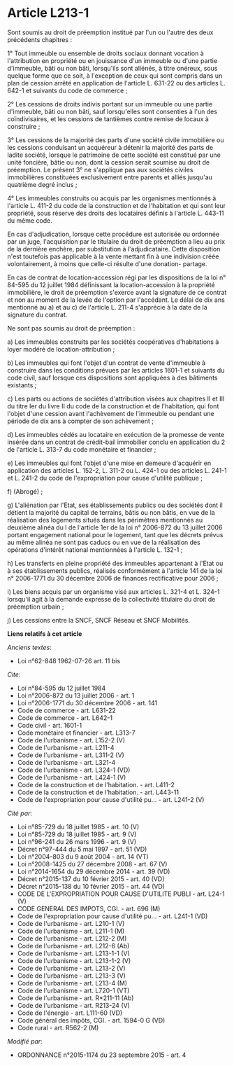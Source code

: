 # Article L213-1

Sont soumis au droit de préemption institué par l'un ou l'autre des deux précédents chapitres : 

1° Tout immeuble ou ensemble de droits sociaux donnant vocation à l'attribution en propriété ou en jouissance d'un immeuble
ou d'une partie d'immeuble, bâti ou non bâti, lorsqu'ils sont aliénés, à titre onéreux, sous quelque forme que ce soit, à
l'exception de ceux qui sont compris dans un plan de cession arrêté en application de l'article L. 631-22 ou des articles L.
642-1 et suivants du code de commerce ; 

2° Les cessions de droits indivis portant sur un immeuble ou une partie d'immeuble, bâti ou non bâti, sauf lorsqu'elles sont
consenties à l'un des coïndivisaires, et les cessions de tantièmes contre remise de locaux à construire ; 

3° Les cessions de la majorité des parts d'une société civile immobilière ou les cessions conduisant un acquéreur à détenir
la majorité des parts de ladite société, lorsque le patrimoine de cette société est constitué par une unité foncière, bâtie
ou non, dont la cession serait soumise au droit de préemption. Le présent 3° ne s'applique pas aux sociétés civiles
immobilières constituées exclusivement entre parents et alliés jusqu'au quatrième degré inclus ; 

4° Les immeubles construits ou acquis par les organismes mentionnés à l'article L. 411-2 du code de la construction et de
l'habitation et qui sont leur propriété, sous réserve des droits des locataires définis à l'article L. 443-11 du même code. 

En cas d'adjudication, lorsque cette procédure est autorisée ou ordonnée par un juge, l'acquisition par le titulaire du droit
de préemption a lieu au prix de la dernière enchère, par substitution à l'adjudicataire. Cette disposition n'est toutefois
pas applicable à la vente mettant fin à une indivision créée volontairement, à moins que celle-ci résulte d'une donation-
partage. 

En cas de contrat de location-accession régi par les dispositions de la loi n° 84-595 du 12 juillet 1984 définissant la
location-accession à la propriété immobilière, le droit de préemption s'exerce avant la signature de ce contrat et non au
moment de la levée de l'option par l'accédant. Le délai de dix ans mentionné au a) et au c) de l'article L. 211-4 s'apprécie
à la date de la signature du contrat. 

Ne sont pas soumis au droit de préemption : 

a) Les immeubles construits par les sociétés coopératives d'habitations à loyer modéré de location-attribution ; 

b) Les immeubles qui font l'objet d'un contrat de vente d'immeuble à construire dans les conditions prévues par les articles
1601-1 et suivants du code civil, sauf lorsque ces dispositions sont appliquées à des bâtiments existants ; 

c) Les parts ou actions de sociétés d'attribution visées aux chapitres II et III du titre Ier du livre II du code de la
construction et de l'habitation, qui font l'objet d'une cession avant l'achèvement de l'immeuble ou pendant une période de
dix ans à compter de son achèvement ; 

d) Les immeubles cédés au locataire en exécution de la promesse de vente insérée dans un contrat de crédit-bail immobilier
conclu en application du 2 de l'article L. 313-7 du code monétaire et financier ; 

e) Les immeubles qui font l'objet d'une mise en demeure d'acquérir en application des articles L. 152-2, L. 311-2 ou L. 424-1
ou des articles L. 241-1 et L. 241-2 du code de l'expropriation pour cause d'utilité publique ; 

f) (Abrogé) ; 

g) L'aliénation par l'Etat, ses établissements publics ou des sociétés dont il détient la majorité du capital de terrains,
bâtis ou non bâtis, en vue de la réalisation des logements situés dans les périmètres mentionnés au deuxième alinéa du I de
l'article 1er de la loi n° 2006-872 du 13 juillet 2006 portant engagement national pour le logement, tant que les décrets
prévus au même alinéa ne sont pas caducs ou en vue de la réalisation des opérations d'intérêt national mentionnées à
l'article L. 132-1 ; 

h) Les transferts en pleine propriété des immeubles appartenant à l'Etat ou à ses établissements publics, réalisés
conformément à l'article 141 de la loi n° 2006-1771 du 30 décembre 2006 de finances rectificative pour 2006 ; 

i) Les biens acquis par un organisme visé aux articles L. 321-4 et L. 324-1 lorsqu'il agit à la demande expresse de la
collectivité titulaire du droit de préemption urbain ; 

j) Les cessions entre la SNCF, SNCF Réseau et SNCF Mobilités.

**Liens relatifs à cet article**

_Anciens textes_:

  - Loi n°62-848 1962-07-26 art. 11 bis

_Cite_:

  - Loi n°84-595 du 12 juillet 1984
  - Loi n°2006-872 du 13 juillet 2006 - art. 1
  - Loi n°2006-1771 du 30 décembre 2006 - art. 141
  - Code de commerce - art. L631-22
  - Code de commerce - art. L642-1
  - Code civil - art. 1601-1
  - Code monétaire et financier - art. L313-7
  - Code de l'urbanisme - art. L152-2 (V)
  - Code de l'urbanisme - art. L211-4
  - Code de l'urbanisme - art. L311-2 (V)
  - Code de l'urbanisme - art. L321-4
  - Code de l'urbanisme - art. L324-1 (VD)
  - Code de l'urbanisme - art. L424-1 (V)
  - Code de la construction et de l'habitation. - art. L411-2
  - Code de la construction et de l'habitation. - art. L443-11
  - Code de l'expropriation pour cause d'utilité pu... - art. L241-2 (V)

_Cité par_:

  - Loi n°85-729 du 18 juillet 1985 - art. 10 (V)
  - Loi n°85-729 du 18 juillet 1985 - art. 9 (V)
  - Loi n°96-241 du 26 mars 1996 - art. 9 (V)
  - Décret n°97-444 du 5 mai 1997 - art. 51 (VD)
  - Loi n°2004-803 du 9 août 2004 - art. 14 (VT)
  - Loi n°2008-1425 du 27 décembre 2008 - art. 67 (V)
  - Loi n°2014-1654 du 29 décembre 2014 - art. 39 (VD)
  - Décret n°2015-137 du 10 février 2015 - art. 40 (VD)
  - Décret n°2015-138 du 10 février 2015 - art. 44 (VD)
  - CODE DE L'EXPROPRIATION POUR CAUSE D'UTILITE PUBLI - art. L24-1 (V)
  - CODE GENERAL DES IMPOTS, CGI. - art. 696 (M)
  - Code de l'expropriation pour cause d'utilité pu... - art. L241-1 (VD)
  - Code de l'urbanisme - art. L210-1 (V)
  - Code de l'urbanisme - art. L211-1 (M)
  - Code de l'urbanisme - art. L212-2 (M)
  - Code de l'urbanisme - art. L212-6 (Ab)
  - Code de l'urbanisme - art. L213-1-1 (V)
  - Code de l'urbanisme - art. L213-1-2 (V)
  - Code de l'urbanisme - art. L213-2 (V)
  - Code de l'urbanisme - art. L213-3 (V)
  - Code de l'urbanisme - art. L213-4 (M)
  - Code de l'urbanisme - art. L720-1 (VT)
  - Code de l'urbanisme - art. R*211-11 (Ab)
  - Code de l'urbanisme - art. R213-24 (V)
  - Code de l'énergie - art. L111-60 (VD)
  - Code général des impôts, CGI. - art. 1594-0 G (VD)
  - Code rural - art. R562-2 (M)

_Modifié par_:

  - ORDONNANCE n°2015-1174 du 23 septembre 2015 - art. 4
